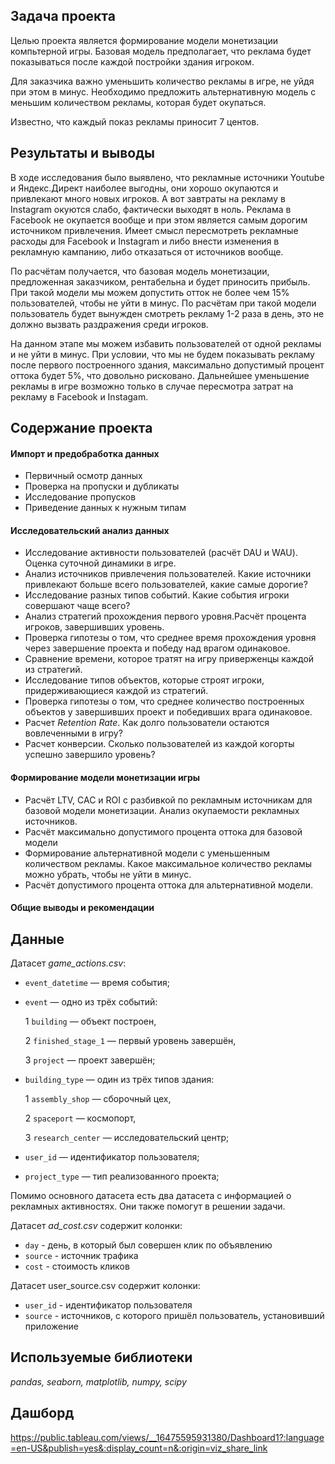 ## Задача проекта

Целью проекта является формирование модели монетизации компьтерной игры. Базовая модель предполагает, что реклама будет показываться после каждой постройки здания игроком. 

Для заказчика важно уменьшить количество рекламы в игре, не уйдя при этом в минус. Необходимо предложить альтернативную модель с меньшим количеством рекламы, которая будет окупаться.

Известно, что каждый показ рекламы приносит 7 центов.

## Результаты и выводы
В ходе исследования было выявлено, что рекламные источники Youtube и Яндекс.Директ наиболее выгодны, они хорошо окупаются и привлекают много новых игроков. А вот завтраты на рекламу в Instagram окуются слабо, фактически выходят в ноль. Реклама в Facebook не окупается вообще и при этом является самым дорогим источником привлечения. Имеет смысл пересмотреть рекламные расходы для Facebook и Instagram и либо внести изменения в рекламную кампанию, либо отказаться от источников вообще.

По расчётам получается, что базовая модель монетизации, предложенная заказчиком, рентабельна и будет приносить прибыль. При такой модели мы можем допустить отток не более чем 15% пользователей, чтобы не уйти в минус. По расчётам при такой модели пользователь будет вынужден смотреть рекламу 1-2 раза в день, это не должно вызвать раздражения среди игроков.

На данном этапе мы можем избавить пользователей от одной рекламы и не уйти в минус. При условии, что мы не будем показывать рекламу после первого построенного здания, максимально допустимый процент оттока будет 5%, что довольно рисковано. Дальнейшее уменьшение рекламы в игре возможно только в случае пересмотра затрат на рекламу в Facebook и Instagam.

## Содержание проекта

#### Импорт и предобработка данных
- Первичный осмотр данных
- Проверка на пропуски и дубликаты
- Исследование пропусков
- Приведение данных к нужным типам
#### Исследовательский анализ данных
- Исследование активности пользователей (расчёт DAU и WAU). Оценка суточной динамики в игре. 
- Анализ источников привлечения пользователей. Какие источники привлекают больше всего пользователей, какие самые дорогие?
- Исследование разных типов событий. Какие события игроки совершают чаще всего?
- Анализ стратегий прохождения первого уровня.Расчёт процента игроков, завершивших уровень. 
- Проверка гипотезы о том, что среднее время прохождения уровня через завершение проекта и победу над врагом одинаковое. 
- Сравнение времени, которое тратят на игру приверженцы каждой из стратегий. 
- Исследование типов объектов, которые строят игроки, придерживающиеся каждой из стратегий. 
- Проверка гипотезы о том, что среднее количество построенных объектов у завершивших проект и победивших врага одинаковое.
- Расчет *Retention Rate*. Как долго пользователи остаются вовлеченными в игру?
- Расчет конверсии. Сколько пользователей из каждой когорты успешно завершило уровень?
#### Формирование модели монетизации игры
- Расчёт LTV, CAC и ROI с разбивкой по рекламным источникам для базовой модели монетизации. Анализ окупаемости рекламных источников.
- Расчёт максимально допустимого процента оттока для базовой модели
- Формирование альтернативной модели с уменьшенным количеством рекламы. Какое максимальное количество рекламы можно убрать, чтобы не уйти в минус.
- Расчёт допустимого процента оттока для альтернативной модели.
#### Общие выводы и рекомендации

## Данные 

Датасет *game_actions.csv*:

- `event_datetime` — время события;
- `event` — одно из трёх событий:

    1 `building` — объект построен,
    
    2 `finished_stage_1` — первый уровень завершён,
    
    3 `project` — проект завершён;
    
- `building_type` — один из трёх типов здания:

    1 `assembly_shop` — сборочный цех,
    
    2 `spaceport` — космопорт,
    
    3 `research_center` — исследовательский центр;
    
- `user_id` — идентификатор пользователя;
- `project_type` — тип реализованного проекта;

Помимо основного датасета есть два датасета с информацией о рекламных активностях. Они также помогут в решении задачи.

Датасет *ad_cost.csv* содержит колонки:

- `day` - день, в который был совершен клик по объявлению
- `source` - источник трафика
- `cost` - стоимость кликов

Датасет user_source.csv содержит колонки:

- `user_id` - идентификатор пользователя
- `source` - источников, с которого пришёл пользователь, установивший приложение

## Используемые библиотеки
*pandas, seaborn, matplotlib, numpy, scipy*

## Дашборд
https://public.tableau.com/views/__16475595931380/Dashboard1?:language=en-US&publish=yes&:display_count=n&:origin=viz_share_link


